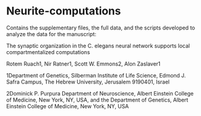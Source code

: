 # Neurite-computations
Contains the supplementary files, the full data, and the scripts developed to analyze the data for the manuscript:

The synaptic organization in the C. elegans neural network supports local compartmentalized computations

Rotem Ruach1, Nir Ratner1, Scott W. Emmons2, Alon Zaslaver1

1Department of Genetics, Silberman Institute of Life Science, Edmond J. Safra Campus, The Hebrew University, Jerusalem 9190401, Israel

2Dominick P. Purpura Department of Neuroscience, Albert Einstein College of Medicine, New York, NY, USA, and the Department of Genetics, Albert Einstein College of Medicine, New York, NY, USA
